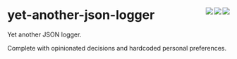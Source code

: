 # yet-another-json-logger [<img src="https://img.shields.io/gitlab/pipeline/alen/yet-another-json-logger/main?gitlab_url=https%3A%2F%2Fgitlab.home.alen.sh%2F&label=Gitlab%20CI&style=flat-square" align="right">](https://gitlab.home.alen.sh/alen/yet-another-json-logger) [<img src="https://img.shields.io/travis/buhanec/yet-another-json-logger/main.svg?label=Travis+CI&style=flat-square" align="right">](https://travis-ci.org/buhanec/yet-another-json-logger) [<img src="https://img.shields.io/azure-devops/build/buhanec/13746f63-b2e8-498b-a4f4-86a3207cfa78/5/main?label=Azure%20DevOps&style=flat-square" align="right">](https://dev.azure.com/buhanec/yet-another-json-logger/_build)

Yet another JSON logger.

Complete with opinionated decisions and hardcoded personal preferences.
